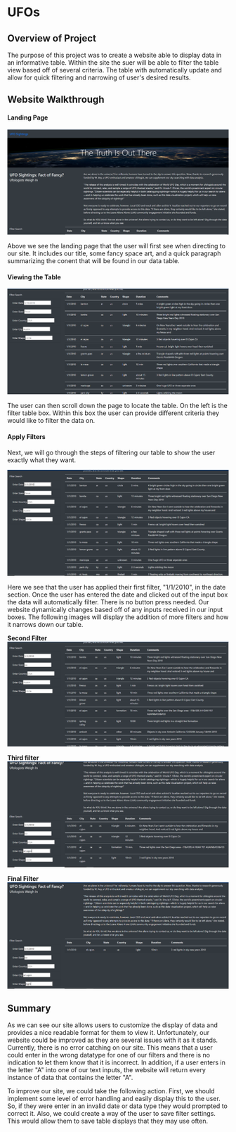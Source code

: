 # UFOs

## Overview of Project

The purpose of this project was to create a website able to display data in an informative table. Within the site the suer will be able to filter the table view based off of several criteria. The table with automatically update and allow for quick filtering and narrowing of user's desired results.

## Website Walkthrough

#### Landing Page
![Landing](https://github.com/rulma/UFOs/blob/d0c72d2d89dd3c8bffbb3e5b26b6a7a0ffd6a7a2/site%20pics/Landing%20Page.PNG)

Above we see the landing page that the user will first see when directing to our site. It includes our title, some fancy space art, and a quick paragraph summarizing the conent that will be found in our data table.

#### Viewing the Table

![Prefilter](https://github.com/rulma/UFOs/blob/ad684923f75d769dec071abacf341e4081ec4841/site%20pics/Prefilter.PNG)

The user can then scroll down the page to locate the table. On the left is the filter table box. Within this box the user can provide different criteria they would like to filter the data on.

#### Apply Filters

Next, we will go through the steps of filtering our table to show the user exactly what they want.

![First Filter](https://github.com/rulma/UFOs/blob/ad684923f75d769dec071abacf341e4081ec4841/site%20pics/first%20filter%20w%20dates.PNG)

Here we see that the user has applied their first filter, "1/1/2010", in the date section. Once the user has entered the date and clicked out of the input box the data will automatically filter. There is no button press needed. Our website dynamically changes based off of any inputs received in our input boxes. The following images will display the addition of more filters and how it narrows down our table.

**Second Filter**
![Second Filter](https://github.com/rulma/UFOs/blob/ad684923f75d769dec071abacf341e4081ec4841/site%20pics/second%20filter.PNG)

**Third filter**
![Third Fitler](https://github.com/rulma/UFOs/blob/ad684923f75d769dec071abacf341e4081ec4841/site%20pics/3rd%20filter.PNG)

**Final Filter**
![Final Filter](https://github.com/rulma/UFOs/blob/ad684923f75d769dec071abacf341e4081ec4841/site%20pics/final%20filter.PNG)

## Summary

As we can see our site allows users to customize the display of data and provides a nice readable format for them to view it. Unfortunately, our website could be improved as they are several issues with it as it stands. Currently, there is no error catching on our site. This means that a user could enter in the wrong datatype for one of our filters and there is no indication to let them know that it is incorrect. In addition, if a user enters in the letter "A" into one of our text inputs, the website will return every instance of data that contains the letter "A".

To improve our site, we could take the following action. First, we should implement some level of error handling and easily display this to the user. So, if they were enter in an invalid date or data type they would prompted to correct it. Also, we could create a way of the user to save filter settings. This would allow them to save table displays that they may use often.
